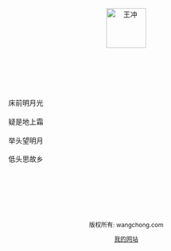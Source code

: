 
  <body style="margin: 0;">
    <div style="
      backgrond-color: #f1f1f1;
      text-align: center;
      padding: 40px;
      "
    >
      <img alt="王冲" src="https://kangwenchang.com/logo.png" width="80px" height="80px">
    </div>
    <div style="
      max-width: 760px;
      margin: 30px auto;
      padding: 15px;
      line-height: 1.7;
    ">
      <p>床前明月光</p>
      <p>疑是地上霜</p>
      <p>举头望明月</p>
      <p>低头思故乡</p>
    </div>
       <div style="
          backgrond-color: #f1f1f1;
          text-align: center;
          padding: 40px;
          font-size: 12px;
          "
       >
         <p>版权所有: wangchong.com</p>
         <a href="https://280345361.github.io/wangchong/">我的网站</p>
       </div>
